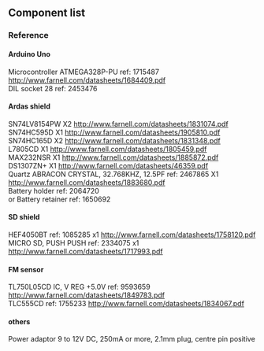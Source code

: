 ## Component list

### Reference 

#### Arduino Uno
Microcontroller ATMEGA328P-PU ref: 1715487  http://www.farnell.com/datasheets/1684409.pdf  
DIL socket 28 ref: 2453476  

#### Ardas shield
SN74LV8154PW       X2     http://www.farnell.com/datasheets/1831074.pdf  
SN74HC595D         X1     http://www.farnell.com/datasheets/1905810.pdf  
SN74HC165D         X2     http://www.farnell.com/datasheets/1831348.pdf  
L7805CD            X1     http://www.farnell.com/datasheets/1805459.pdf  
MAX232NSR          X1     http://www.farnell.com/datasheets/1885872.pdf  
DS1307ZN+          X1     http://www.farnell.com/datasheets/46359.pdf  
Quartz ABRACON CRYSTAL, 32.768KHZ, 12.5PF  ref: 2467865  X1 http://www.farnell.com/datasheets/1883680.pdf  
Battery holder ref: 2064720  
or
Battery retainer ref: 1650692  

#### SD shield
HEF4050BT  ref: 1085285   x1   http://www.farnell.com/datasheets/1758120.pdf  
MICRO SD, PUSH PUSH ref:  2334075  x1 http://www.farnell.com/datasheets/1717993.pdf  

#### FM sensor
TL750L05CD  IC, V REG +5.0V  ref: 	9593659  http://www.farnell.com/datasheets/1849783.pdf  
TLC555CD  ref: 	1755233  http://www.farnell.com/datasheets/1834067.pdf  

#### others
Power adaptor 9 to 12V DC, 250mA or more, 2.1mm plug, centre pin positive  




